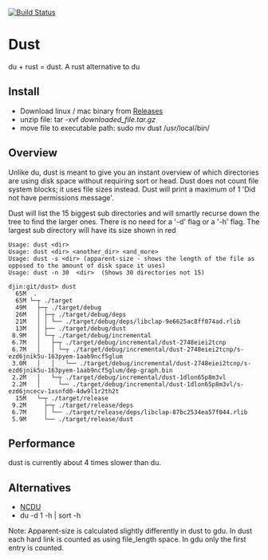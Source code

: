 [![Build Status](https://travis-ci.org/bootandy/dust.svg?branch=master)](https://travis-ci.org/bootandy/dust)


# Dust
du + rust = dust. A rust alternative to du

## Install

 * Download linux / mac binary from [Releases](https://github.com/bootandy/dust/releases)
 * unzip file: tar -xvf _downloaded_file.tar.gz_
 * move file to executable path: sudo mv dust /usr/local/bin/

## Overview
Unlike du, dust is meant to give you an instant overview of which directories are using disk space without requiring sort or head. Dust does not count file system blocks; it uses file sizes instead. Dust will print a maximum of 1 'Did not have permissions message'.


Dust will list the 15 biggest sub directories and will smartly recurse down the tree to find the larger ones. There is no need for a '-d' flag or a '-h' flag. The largest sub directory will have its size shown in red

```
Usage: dust <dir>
Usage: dust <dir> <another_dir> <and_more>
Usage: dust -s <dir> (apparent-size - shows the length of the file as opposed to the amount of disk space it uses)
Usage: dust -n 30  <dir>  (Shows 30 directories not 15)
```


```
djin:git/dust> dust
  65M  .
  65M └─┬ ./target
  49M   ├─┬ ./target/debug
  26M   │ ├─┬ ./target/debug/deps
  21M   │ │ └── ./target/debug/deps/libclap-9e6625ac8ff074ad.rlib
  13M   │ ├── ./target/debug/dust
 8.9M   │ └─┬ ./target/debug/incremental
 6.7M   │   ├─┬ ./target/debug/incremental/dust-2748eiei2tcnp
 6.7M   │   │ └─┬ ./target/debug/incremental/dust-2748eiei2tcnp/s-ezd6jnik5u-163pyem-1aab9ncf5glum
 3.0M   │   │   └── ./target/debug/incremental/dust-2748eiei2tcnp/s-ezd6jnik5u-163pyem-1aab9ncf5glum/dep-graph.bin
 2.2M   │   └─┬ ./target/debug/incremental/dust-1dlon65p8m3vl
 2.2M   │     └── ./target/debug/incremental/dust-1dlon65p8m3vl/s-ezd6jncecv-1xsnfd0-4dw9l1r2th2t
  15M   └─┬ ./target/release
 9.2M     ├─┬ ./target/release/deps
 6.7M     │ └── ./target/release/deps/libclap-87bc2534ea57f044.rlib
 5.9M     └── ./target/release/dust
```
## Performance
dust is currently about 4 times slower than du.

## Alternatives
 * [NCDU](https://dev.yorhel.nl/ncdu)
 * du -d 1 -h | sort -h

Note: Apparent-size is calculated slightly differently in dust to gdu. In dust each hard link is counted as using file_length space. In gdu only the first entry is counted.
